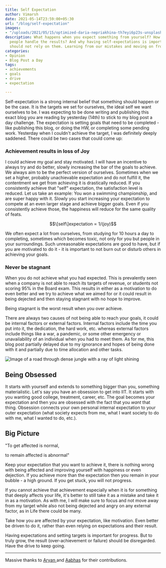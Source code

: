```yaml
---
title: Self Expectation
author: Vimarsh
date: 2021-05-14T23:59:00+05:30
url: "/blog/self-expectation"
images:
- "/uploads/2021/05/15/optimized-daria-nepriakhina-th7eyi6p23s-unsplash-1.jpg"
description: What happens when you expect something from yourself? How do different
  people handle the results? And why having self-expectations is important but one
  should not rely on them. Learning from our mistakes and moving on from achievements.
categories:
- Opinion
- Blog Post a Day
tags:
- achievements
- goals
- drive
- expectation

---
```

Self-expectation is a strong internal belief that something should happen or be the case. It is the targets we set for ourselves, the ideal self we want ourselves to be. I was expecting to be done writing and publishing this exact blog you are reading by yesterday (14th) to stick to my blog post a day challenge. The expectation is setting goals that need to be completed - like publishing this blog, or doing the HW, or completing some pending work. Yesterday when I couldn't achieve the target, I was definitely deeply saddened. There could be two cases that could come up:

### **Achievement results in loss of Joy**

I could achieve my goal and stay motivated. I will have an incentive to always try and do better, slowly increasing the bar of the goals to achieve. We always aim to be the perfect version of ourselves. Sometimes when we set a higher, probably unachievable expectation and do not fulfill it, the contentment we get from achieving it is drastically reduced. If you consistently achieve that "self" expectation, the satisfaction level is reduced. Let us take an example: You won a swimming championship, and are super happy with it. Slowly you start increasing your expectation to compete at an even larger stage and achieve bigger goals. Even if you consistently achieve those, the happiness will reduce for the same quality of feats.

$$\[self\]expectation ∝ 1/(joy)$$

We often expect a lot from ourselves, from studying for 10 hours a day to completing, sometimes which becomes toxic, not only for you but people in your surroundings. Such unreasonable expectations are good to have, but if you are motivated to do it - it is important to not burn out or disturb others in achieving your goals.

### **Never be stagnant**

When you do not achieve what you had expected. This is prevalently seen when a company is not able to reach its targets of revenue, or students not scoring 95% in the Board exam. This results in either as a motivation to do even better and we try to achieve what we aimed for or it could result in being dejected and then staying stagnant with no hope to improve.

Being stagnant is the worst result when you over achieve.

There are always two causes of not being able to reach your goals, it could be internal factors or external factors. Internal factors include the time you put into it, the dedication, the hard work, etc. whereas external factors include things like a war, a pandemic, or some other emergency or unavailability of an individual when you had to meet them. As for me, this blog post partially delayed due to my ignorance and hopes of being done with it and partially due to time allocation and other tasks.

![Image of a road through dense jungle with a ray of light shining](/uploads/2021/05/15/optimized-john-towner-3kv48ns4wuu-unsplash.jpg)

## **Being Obsessed**

It starts with yourself and extends to something bigger than you, something materialistic. Let's say you have an obsession to get into IIT. It starts with you wanting good college, treatment, career, etc. The goal becomes your expectation and then you are obsessed with the fact that you _want_ that thing. Obsession connects your own personal internal expectation to your outer expectation (what society expects from me, what I want society to do with me, what I wanted to do, etc.).

## **Big Picture**

"To get affected is normal,

to remain affected is abnormal"

Keep your expectation that you want to achieve it, there is nothing wrong with being affected and improving yourself with happiness or even dejection. If you achieve more than the expectation then you remain in your bubble - a high ground. If you get stuck, you will not progress.

If you cannot achieve that achievement especially when it is for something that deeply affects your life, it's better to still take it as a mistake and take it in as a motivation. As with me, I will make sure to focus and not move away from my target while also not being dejected and angry on any external factor, as in Life there could be many.

Take how you are affected by your expectation, like motivation. Even better be driven to do it, rather than even relying on expectations and their result.

Having expectations and setting targets is important for progress. But to truly grow, the result (over-achievement or failure) should be disregarded. Have the drive to keep going.

***

Massive thanks to [Aryan ](https://aryantiwari.com/?utm_source=vimarsh)and [Aabhas](https://aabhass.in/?utm_source=vimarsh) for their contributions.